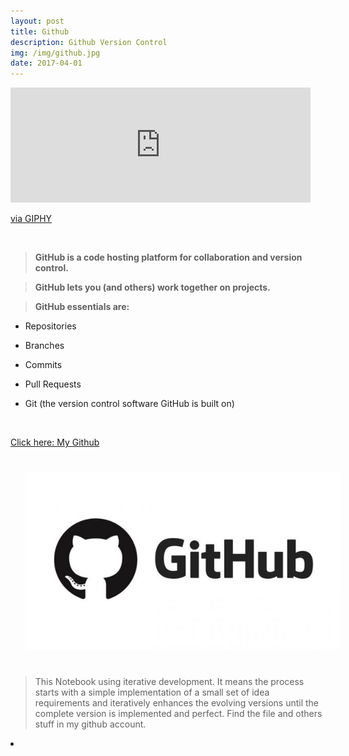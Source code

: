 ```yaml
---
layout: post
title: Github
description: Github Version Control
img: /img/github.jpg
date: 2017-04-01
---
```



<iframe src="https://giphy.com/embed/26u4nJPf0JtQPdStq" width="480" height="184" frameBorder="0" class="giphy-embed" allowFullScreen></iframe><p><a href="https://giphy.com/gifs/pixels-github-commit-26u4nJPf0JtQPdStq">via GIPHY</a></p>

<Br>


> **GitHub is a code hosting platform for collaboration and version control.**

> **GitHub lets you (and others) work together on projects.**

>**GitHub essentials are:**


* Repositories

* Branches

* Commits

* Pull Requests

* Git (the version control software GitHub is built on)


<Br>
  
<a href="https://github.com/itsmecevi">Click here: My Github</a>
<Br>
  
<img class="col one right" src="/img/github.jpg" style="padding:25px">

<Br>

> This Notebook using iterative development. It means the process starts with a simple implementation of a small set of idea requirements and iteratively enhances the evolving versions until the complete version is implemented and perfect.
> Find the file and others stuff in my github account.


<li>
<a id="icon" href="https://github.com/itsmecevi" target="_blank"><i class="fa fa-github fa-fw fa-2x"></i></a>
</li>
